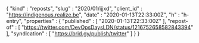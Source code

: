 {
  "kind" : "reposts",
  "slug" : "2020/01/ijjxd",
  "client_id" : "https://indigenous.realize.be",
  "date" : "2020-01-13T22:33:00Z",
  "h" : "h-entry",
  "properties" : {
    "published" : [ "2020-01-13T22:33:00Z" ],
    "repost-of" : [ "https://twitter.com/DevOpsDaysLDN/status/1216752658582843394" ],
    "syndication" : [ "https://brid.gy/publish/twitter" ]
  }
}
